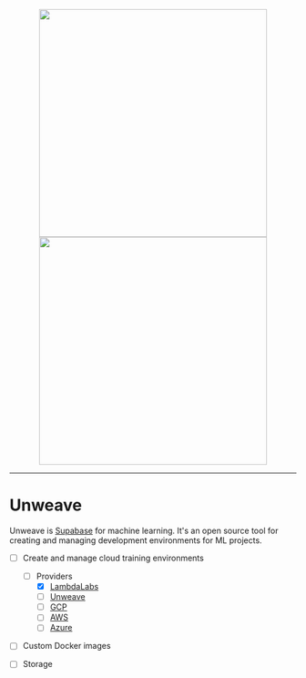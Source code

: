 <p align="center">
<img width="400" src="https://raw.githubusercontent.com/unweave/unweave/master/assets/unweave-logomark-dark.svg#gh-light-mode-only">
<img width="400" src="https://github.com/unweave/unweave/blob/master/assets/unweave-logomark-light.svg#gh-dark-mode-only">
</p>

---

# Unweave

Unweave is [Supabase](https://supabase.com) for machine learning. It's an open source tool
for creating and managing development environments for ML projects.

- [ ] Create and manage cloud training environments
  - [ ] Providers
    - [x] [LambdaLabs](https://lambdalabs.com)
    - [ ] [Unweave](https://unweave.io)
    - [ ] [GCP](https://cloud.google.com)
    - [ ] [AWS](https://aws.amazon.com)
    - [ ] [Azure](https://azure.microsoft.com)
- [ ] Custom Docker images
- [ ] Storage


